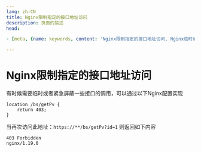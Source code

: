 ```yaml
---
lang: zh-CN  
title: Nginx限制指定的接口地址访问  
description: 页面的描述  
head:

- [meta, {name: keywords, content: 'Nginx限制指定的接口地址访问, Nginx临时或者紧急屏蔽一些接口的调用'}]

---
```


# Nginx限制指定的接口地址访问

有时候需要临时或者紧急屏蔽一些接口的调用，可以通过以下Nginx配置实现

```text
location /bs/getPv {
    return 403;
}
```

当再次访问此地址：`https://**/bs/getPv?id=1` 则返回如下内容

```text
403 Forbidden
nginx/1.19.0
```

<Comment></Comment>
